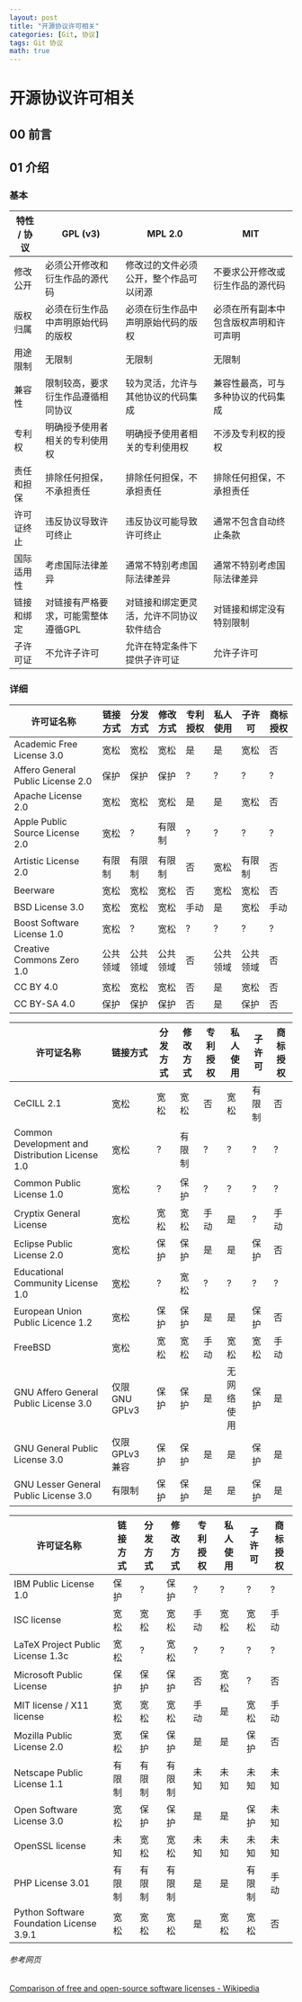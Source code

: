 ```yaml
---
layout: post
title: "开源协议许可相关"
categories: [Git, 协议]
tags: Git 协议
math: true
---
```


# 开源协议许可相关

## 00 前言

## 01 介绍

### 基本

| 特性 / 协议 | GPL (v3)                            | MPL 2.0                                  | MIT                                    |
| ----------- | ----------------------------------- | ---------------------------------------- | -------------------------------------- |
| 修改公开    | 必须公开修改和衍生作品的源代码      | 修改过的文件必须公开，整个作品可以闭源   | 不要求公开修改或衍生作品的源代码       |
| 版权归属    | 必须在衍生作品中声明原始代码的版权  | 必须在衍生作品中声明原始代码的版权       | 必须在所有副本中包含版权声明和许可声明 |
| 用途限制    | 无限制                              | 无限制                                   | 无限制                                 |
| 兼容性      | 限制较高，要求衍生作品遵循相同协议  | 较为灵活，允许与其他协议的代码集成       | 兼容性最高，可与多种协议的代码集成     |
| 专利权      | 明确授予使用者相关的专利使用权      | 明确授予使用者相关的专利使用权           | 不涉及专利权的授权                     |
| 责任和担保  | 排除任何担保，不承担责任            | 排除任何担保，不承担责任                 | 排除任何担保，不承担责任               |
| 许可证终止  | 违反协议导致许可终止                | 违反协议可能导致许可终止                 | 通常不包含自动终止条款                 |
| 国际适用性  | 考虑国际法律差异                    | 通常不特别考虑国际法律差异               | 通常不特别考虑国际法律差异             |
| 链接和绑定  | 对链接有严格要求，可能需整体遵循GPL | 对链接和绑定更灵活，允许不同协议软件结合 | 对链接和绑定没有特别限制               |
| 子许可证    | 不允许子许可                        | 允许在特定条件下提供子许可证             | 允许子许可                             |

### 详细

| 许可证名称 | 链接方式 | 分发方式 | 修改方式 | 专利授权 | 私人使用 | 子许可 | 商标授权 |
|------------|----------|----------|----------|----------|----------|--------|----------|
| Academic Free License 3.0 | 宽松 | 宽松 | 宽松 | 是 | 是 | 宽松 | 否 |
| Affero General Public License 2.0 | 保护 | 保护 | 保护 | ? | ? | ? | ? |
| Apache License 2.0 | 宽松 | 宽松 | 宽松 | 是 | 是 | 宽松 | 否 |
| Apple Public Source License 2.0 | 宽松 | ? | 有限制 | ? | ? | ? | ? |
| Artistic License 2.0 | 有限制 | 有限制 | 有限制 | 否 | 宽松 | 有限制 | 否 |
| Beerware | 宽松 | 宽松 | 宽松 | 否 | 宽松 | 宽松 | 否 |
| BSD License 3.0 | 宽松 | 宽松 | 宽松 | 手动 | 是 | 宽松 | 手动 |
| Boost Software License 1.0 | 宽松 | ? | 宽松 | ? | ? | ? | ? |
| Creative Commons Zero 1.0 | 公共领域 | 公共领域 | 公共领域 | 否 | 公共领域 | 公共领域 | 否 |
| CC BY 4.0 | 宽松 | 宽松 | 宽松 | 否 | 是 | 宽松 | 否 |
| CC BY-SA 4.0 | 保护 | 保护 | 保护 | 否 | 是 | 保护 | 否 |

| 许可证名称                                      | 链接方式      | 分发方式 | 修改方式 | 专利授权 | 私人使用   | 子许可 | 商标授权 |
| ----------------------------------------------- | ------------- | -------- | -------- | -------- | ---------- | ------ | -------- |
| CeCILL 2.1                                      | 宽松          | 宽松     | 宽松     | 否       | 宽松       | 有限制 | 否       |
| Common Development and Distribution License 1.0 | 宽松          | ?        | 有限制   | ?        | ?          | ?      | ?        |
| Common Public License 1.0                       | 宽松          | ?        | 保护     | ?        | ?          | ?      | ?        |
| Cryptix General License                         | 宽松          | 宽松     | 宽松     | 手动     | 是         | ?      | 手动     |
| Eclipse Public License 2.0                      | 宽松          | 保护     | 保护     | 是       | 是         | 保护   | 否       |
| Educational Community License 1.0               | 宽松          | ?        | 宽松     | ?        | ?          | ?      | ?        |
| European Union Public Licence 1.2               | 宽松          | 保护     | 保护     | 是       | 是         | 保护   | 否       |
| FreeBSD                                         | 宽松          | 宽松     | 宽松     | 手动     | 宽松       | 宽松   | 手动     |
| GNU Affero General Public License 3.0           | 仅限GNU GPLv3 | 保护     | 保护     | 是       | 无网络使用 | 保护   | 是       |
| GNU General Public License 3.0                  | 仅限GPLv3兼容 | 保护     | 保护     | 是       | 是         | 保护   | 是       |
| GNU Lesser General Public License 3.0           | 有限制        | 保护     | 保护     | 是       | 是         | 保护   | 是       |

| 许可证名称                               | 链接方式 | 分发方式 | 修改方式 | 专利授权 | 私人使用 | 子许可 | 商标授权 |
| ---------------------------------------- | -------- | -------- | -------- | -------- | -------- | ------ | -------- |
| IBM Public License 1.0                   | 保护     | ?        | 保护     | ?        | ?        | ?      | ?        |
| ISC license                              | 宽松     | 宽松     | 宽松     | 手动     | 宽松     | 宽松   | 手动     |
| LaTeX Project Public License 1.3c        | 宽松     | ?        | 宽松     | ?        | ?        | ?      | ?        |
| Microsoft Public License                 | 保护     | 保护     | 保护     | 否       | 宽松     | ?      | 否       |
| MIT license / X11 license                | 宽松     | 宽松     | 宽松     | 手动     | 是       | 宽松   | 手动     |
| Mozilla Public License 2.0               | 宽松     | 保护     | 保护     | 是       | 是       | 保护   | 否       |
| Netscape Public License 1.1              | 有限制   | 有限制   | 有限制   | 未知     | 未知     | 未知   | 未知     |
| Open Software License 3.0                | 宽松     | 保护     | 保护     | 是       | 是       | 保护   | 未知     |
| OpenSSL license                          | 未知     | 宽松     | 宽松     | 未知     | 未知     | 未知   | 未知     |
| PHP License 3.01                         | 有限制   | 有限制   | 有限制   | 是       | 是       | 有限制 | 手动     |
| Python Software Foundation License 3.9.1 | 宽松     | 宽松     | 宽松     | 是       | 宽松     | 宽松   | 否       |

###### 参考网页

[Comparison of free and open-source software licenses - Wikipedia](https://en.wikipedia.org/wiki/Comparison_of_free_and_open-source_software_licenses)
